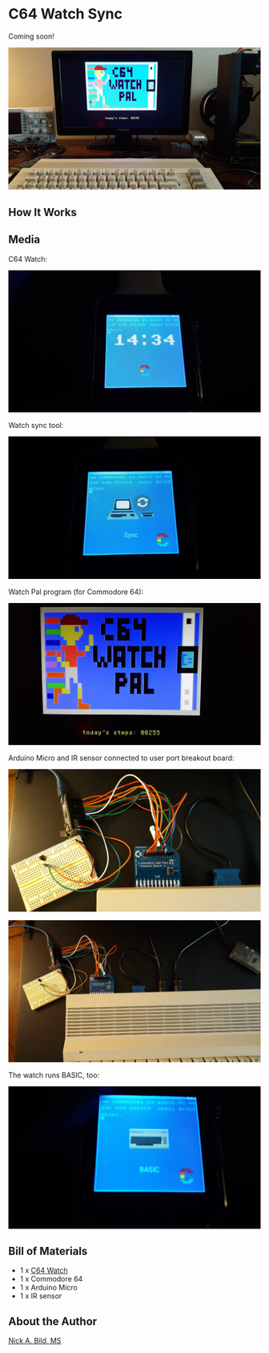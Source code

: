 # C64 Watch Sync

Coming soon!

![](https://raw.githubusercontent.com/nickbild/c64_watch_sync/main/media/watch_pal_c64_sm.jpg)

## How It Works

## Media

C64 Watch:

![](https://raw.githubusercontent.com/nickbild/c64_watch_sync/main/media/home1_sm.jpg)

Watch sync tool:

![](https://raw.githubusercontent.com/nickbild/c64_watch_sync/main/media/sync4_sm.jpg)

Watch Pal program (for Commodore 64):

![](https://raw.githubusercontent.com/nickbild/c64_watch_sync/main/media/watch_pal_sm.jpg)

Arduino Micro and IR sensor connected to user port breakout board:

![](https://raw.githubusercontent.com/nickbild/c64_watch_sync/main/media/arduino_close_sm.jpg)

![](https://raw.githubusercontent.com/nickbild/c64_watch_sync/main/media/arduino_zoom_out_sm.jpg)

The watch runs BASIC, too:

![](https://raw.githubusercontent.com/nickbild/c64_watch_sync/main/media/basic_sm.jpg)

## Bill of Materials

- 1 x [C64 Watch](https://github.com/nickbild/c64_watch)
- 1 x Commodore 64
- 1 x Arduino Micro
- 1 x IR sensor

## About the Author

[Nick A. Bild, MS](https://nickbild79.firebaseapp.com/#!/)
